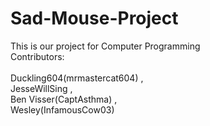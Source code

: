 # Sad-Mouse-Project
 This is our project for Computer Programming
 <br>
 Contributors:
 <br>
 <br>
 Duckling604(mrmastercat604) ,<br> JesseWillSing ,<br> Ben Visser(CaptAsthma) ,<br> Wesley(InfamousCow03)
